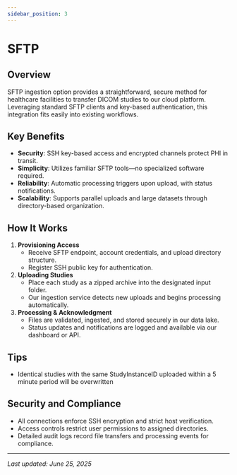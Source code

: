 ```yaml
---
sidebar_position: 3
---
```


# SFTP

## Overview

SFTP ingestion option provides a straightforward, secure method for healthcare facilities to transfer DICOM studies to our cloud platform. Leveraging standard SFTP clients and key-based authentication, this integration fits easily into existing workflows.

## Key Benefits

- **Security**: SSH key-based access and encrypted channels protect PHI in transit.
- **Simplicity**: Utilizes familiar SFTP tools—no specialized software required.
- **Reliability**: Automatic processing triggers upon upload, with status notifications.
- **Scalability**: Supports parallel uploads and large datasets through directory-based organization.

## How It Works

1. **Provisioning Access**
   - Receive SFTP endpoint, account credentials, and upload directory structure.
   - Register SSH public key for authentication.
2. **Uploading Studies**
   - Place each study as a zipped archive into the designated input folder.
   - Our ingestion service detects new uploads and begins processing automatically.
3. **Processing & Acknowledgment**
   - Files are validated, ingested, and stored securely in our data lake.
   - Status updates and notifications are logged and available via our dashboard or API.

## Tips

- Identical studies with the same StudyInstanceID uploaded within a 5 minute period will be overwritten

## Security and Compliance

- All connections enforce SSH encryption and strict host verification.
- Access controls restrict user permissions to assigned directories.
- Detailed audit logs record file transfers and processing events for compliance.

---

_Last updated: June 25, 2025_
